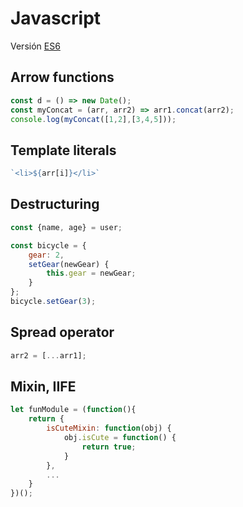 # Javascript
Versión [ES6](https://262.ecma-international.org/6.0/)

## Arrow functions
```javascript
const d = () => new Date();
const myConcat = (arr, arr2) => arr1.concat(arr2);
console.log(myConcat([1,2],[3,4,5]));
```

## Template literals
```javascript
`<li>${arr[i]}</li>`
```

## Destructuring
```javascript
const {name, age} = user;
```
```javascript
const bicycle = {
	gear: 2,
	setGear(newGear) {
		this.gear = newGear;
	}
};
bicycle.setGear(3);
```

## Spread operator
```javascript
arr2 = [...arr1];
```

## Mixin, IIFE
```javascript
let funModule = (function(){
	return {
		isCuteMixin: function(obj) {
			obj.isCute = function() {
				return true;
			}
		},
		...
	}
})();
```